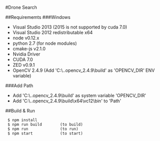 #Drone Search

##Requirememts
###Windows
- Visual Studio 2013 (2015 is not supported by cuda 7.0)
- Visual Studio 2012 redistributable x64
- node v0.12.x
- python 2.7 (for node modules)
- cmake-js v2.1.0
- Nvidia Driver
- CUDA 7.0
- ZED v0.9.1
- OpenCV 2.4.9 (Add 'C:\\..opencv_2.4.9\build' as 'OPENCV_DIR' ENV variable)

###Add Path
- Add 'C:\\..opencv_2.4.9\build' as system variable 'OPENCV_DIR'
- Add 'C:\\..opencv_2.4.9\build\x64\vc12\bin' to 'Path'


##Build & Run
```
 $ npm install
 $ npm run build		(to build)
 $ npm run				(to run)
 $ npm start			(to start)
```